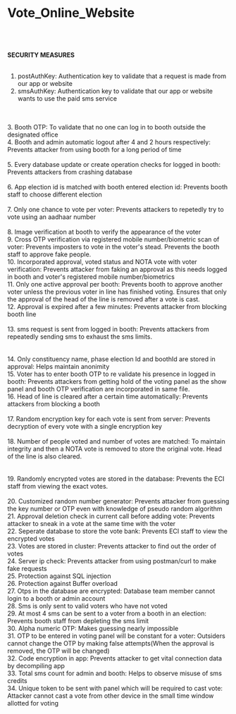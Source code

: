 # Vote_Online_Website
<br>
<br>
<br>
<b>SECURITY MEASURES</b><br><br>

1. postAuthKey: Authentication key to validate that a request is made from our app or website<br>
2. smsAuthKey: Authentication key to validate that our app or website wants to use the paid sms service<br>
<br>
<br>
3. Booth OTP: To validate that no one can log in to booth outside the designated office<br>
4. Booth and admin automatic logout after 4 and 2 hours respectively: Prevents attacker from using booth for a long period of time<br>
<br>
5. Every database update or create operation checks for logged in booth: Prevents attackers from crashing database<br>
<br>
6. App election id is matched with booth entered election id: Prevents booth staff to choose different election<br>
<br>
7. Only one chance to vote per voter: Prevents attackers to repetedly try to vote using an aadhaar number<br>
<br>
8. Image verification at booth to verify the appearance of the voter<br>
9. Cross OTP verification via registered mobile number/biometric scan of voter: Prevents imposters to vote in the voter's stead. Prevents the booth staff to approve fake people.<br>
10. Incorporated approval, voted status and NOTA vote with voter verification: Prevents attacker from faking an approval as this needs logged in booth and voter's registered mobile number/biometrics<br>
11. Only one active approval per booth: Prevents booth to approve another voter unless the previous voter in line has finished voting. Ensures that only the approval of the head of the line is removed after a vote is cast.<br>
12. Approval is expired after a few minutes: Prevents attacker from blocking booth line<br>
<br>
13. sms request is sent from logged in booth: Prevents attackers from repeatedly sending sms to exhaust the sms limits.<br>
<br>
<br>
14. Only constituency name, phase election Id and boothId are stored in approval: Helps maintain anonimity<br>
15. Voter has to enter booth OTP to re validate his presence in logged in booth: Prevents attackers from getting hold of the voting panel as the show panel and booth OTP verification are incorporated in same file.<br>
16. Head of line is cleared after a certain time automatically: Prevents attackers from blocking a booth<br> 
<br>
17. Random encryption key for each vote is sent from server: Prevents decryption of every vote with a single encryption key<br> 
<br>
18. Number of people voted and number of votes are matched: To maintain integrity and then a NOTA vote is removed to store the original vote. Head of the line is also cleared.<br>
<br>
<br>
19. Randomly encrypted votes are stored in the database: Prevents the ECI staff from viewing the exact votes.<br>
<br>
20. Customized random number generator: Prevents attacker from guessing the key number or OTP even with knowledge of pseudo random algorithm
<br>
21. Approval deletion check in current call before adding vote: Prevents attacker to sneak in a vote at the same time with the voter
<br>
22. Seperate database to store the vote bank: Prevents ECI staff to view the encrypted votes
<br>
23. Votes are stored in cluster: Prevents attacker to find out the order of votes
<br>
24. Server ip check: Prevents attacker from using postman/curl to make fake requests
<br>
25. Protection against SQL injection
<br>
26. Protection against Buffer overload
<br>
27. Otps in the database are encrypted: Database team member cannot login to a booth or admin account
<br>
28. Sms is only sent to valid voters who have not voted
<br>
29. At most 4 sms can be sent to a voter from a booth in an election: Prevents booth staff from depleting the sms limit
<br>
30. Alpha numeric OTP: Makes guessing nearly impossible
<br>
31. OTP to be entered in voting panel will be constant for a voter: Outsiders cannot change the OTP by making false attempts(When the approval is removed, the OTP will be changed)
<br>
32. Code encryption in app: Prevents attacker to get vital connection data by decompiling app
<br>
33. Total sms count for admin and booth: Helps to observe misuse of sms credits
<br>
34. Unique token to be sent with panel which will be required to cast vote: Attacker cannot cast a vote from other device in the small time window allotted for voting
<br>
<br>
<br>

